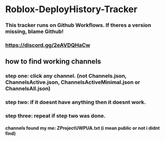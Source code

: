 # Roblox-DeployHistory-Tracker

### This tracker runs on Github Workflows. If theres a version missing, blame Github!  
### https://discord.gg/2eAVDQHaCw

## how to find working channels
### step one: click any channel. (not Channels.json, ChannelsActive.json, ChannelsActiveMinimal.json or ChannelsAll.json)
### step two: if it doesnt have anything then it doesnt work.
### step three: repeat if step two was done.
#### channels found my me: ZProjectUWPUA.txt (i mean public or not i didnt find)

